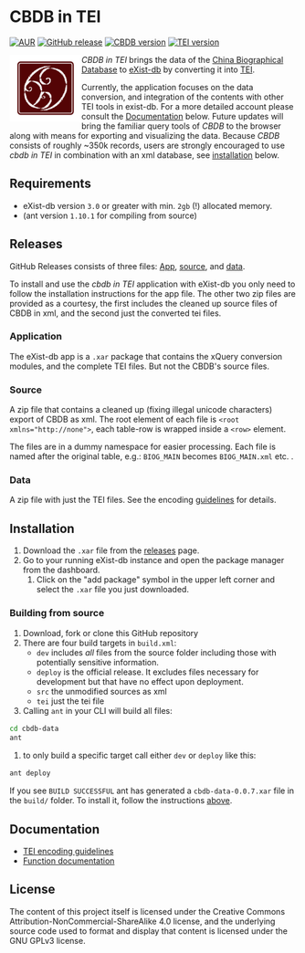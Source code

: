 # CBDB in TEI
[![AUR](https://img.shields.io/badge/license-GPLv3.0-blue.svg)](https://choosealicense.com/licenses/gpl-3.0/)
[![GitHub release](https://img.shields.io/badge/release-0.6.3-green.svg)](https://github.com/duncdrum/cbdb-data/releases/latest)
[![CBDB version](https://img.shields.io/badge/CBDB-20150202-red.svg)](https://hu-my.sharepoint.com/personal/hongsuwang_fas_harvard_edu/_layouts/15/guestaccess.aspx?guestaccesstoken=3E8k6iahdJx2Ew6k%2BAeKHDuP4DSSFzbpy02BbfjXhKs%3D&docid=09fda1531e3214410a18eb2aece0b003f)
[![TEI version](https://img.shields.io/badge/TEI_P5-3.1.0-yellow.svg)](http://www.tei-c.org/release/doc/tei-p5-doc/en/html/index.html)

<img src="icon.png" align="left" width="25%"/>

*CBDB in TEI* brings the data of the [China Biographical Database](http://projects.iq.harvard.edu/cbdb/home)
to [eXist-db](http://exist-db.org/exist/apps/homepage/index.html) by converting it into [TEI](http://www.tei-c.org/index.xml).

Currently, the application focuses on the data conversion, and integration of the contents with other TEI tools in exist-db.
For a more detailed account please consult the [Documentation](#documentation) below. Future updates will bring the familiar query
tools of *CBDB* to the browser along with means for exporting and visualizing the data.
Because *CBDB* consists of roughly ~350k records, users are strongly encouraged to use *cbdb in TEI* in combination with an xml database, see [installation](#installation) below.


## Requirements
*   eXist-db version `3.0` or greater with min. `2gb` (!) allocated memory.
*   (ant version `1.10.1` for compiling from source)



## Releases
GitHub Releases consists of three files: [App](#application), [source](#source), and [data](#data).

To install and use the *cbdb in TEI* application with eXist-db you only need to follow the installation instructions for the app file.
The other two zip files are provided as a courtesy, the first includes the cleaned up source files of CBDB in xml, and the second
just the converted tei files.

### Application
The eXist-db app is a `.xar` package that contains the xQuery conversion modules, and the complete TEI files.
But not the CBDB's source files.

### Source
A zip file that contains a cleaned up (fixing illegal unicode characters) export of CBDB as xml.
The root element of each file is `<root xmlns="http://none">`, each table-row is wrapped inside a `<row>` element.

The files are in a dummy namespace for easier processing.
Each file is named after the original table, e.g.:
`BIOG_MAIN` becomes `BIOG_MAIN.xml` etc. .

### Data
A zip file with just the TEI files. See the encoding [guidelines](doc/encoding-desc.md) for details.

## Installation
1.  Download  the `.xar` file from the [releases](https://github.com/duncdrum/cbdb-data/releases) page.
2.  Go to your running eXist-db instance and open the package manager from the dashboard.
    1.  Click on the "add package" symbol in the upper left corner and select the `.xar` file you just downloaded.

### Building from source
1.  Download, fork or clone this GitHub repository
2.  There are four build targets in `build.xml`:
    *   `dev` includes *all* files from the source folder including those with potentially sensitive information.
    *   `deploy` is the official release. It excludes files necessary for development but that have no effect upon deployment.
    *   `src` the unmodified sources as xml
    *   `tei` just the tei file
3.  Calling `ant` in your CLI will build all files:    
```bash
cd cbdb-data
ant
```
  1. to only build a specific target call either `dev` or `deploy` like this:
  ```bash   
  ant deploy
  ```   

If you see `BUILD SUCCESSFUL` ant has generated a `cbdb-data-0.0.7.xar` file in the `build/` folder. To install it, follow the instructions [above](#installation).



## Documentation
*   [TEI encoding guidelines](doc/encoding-desc.md)
*   [Function documentation](doc/function-doc.md)

## License
The content of this project itself is licensed under the Creative Commons Attribution-NonCommercial-ShareAlike 4.0 license,
and the underlying source code used to format and display that content is licensed under the GNU GPLv3 license.
